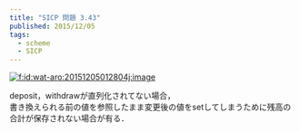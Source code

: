 ```yaml
---
title: "SICP 問題 3.43"
published: 2015/12/05
tags:
  - scheme
  - SICP
---
```


<p><span itemscope itemtype="http://schema.org/Photograph"><a href="http://f.hatena.ne.jp/wat-aro/20151205012804" class="hatena-fotolife" itemprop="url"><img src="http://cdn-ak.f.st-hatena.com/images/fotolife/w/wat-aro/20151205/20151205012804.jpg" alt="f:id:wat-aro:20151205012804j:image" title="f:id:wat-aro:20151205012804j:image" class="hatena-fotolife" itemprop="image"></a></span></p>

<p>deposit，withdrawが直列化されてない場合，<br/>
書き換えられる前の値を参照したまま変更後の値をsetしてしまうために残高の合計が保存されない場合が有る．</p>

